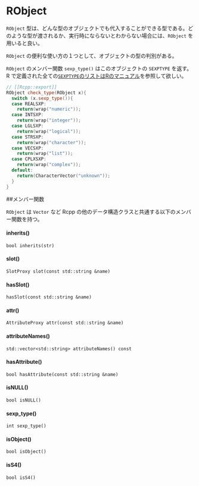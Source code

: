 # RObject

`RObject` 型は、どんな型のオブジェクトでも代入することができる型である。どのような型が渡されるか、実行時にならないとわからない場合には、`RObject` を用いると良い。

`RObject` の便利な使い方の１つとして、オブジェクトの型の判別がある。

`RObject` のメンバー関数 `sexp_type()` はこのオブジェクトの `SEXPTYPE` を返す。R で定義された全ての[`SEXPTYPE`のリストはRのマニュアル](https://cran.r-project.org/doc/manuals/r-release/R-ints.html#SEXPTYPEs)を参照して欲しい。

```cpp
// [[Rcpp::export]]
RObject check_type(RObject x){
  switch (x.sexp_type()){
  case REALSXP:
    return(wrap("numeric"));
  case INTSXP:
    return(wrap("integer"));
  case LGLSXP:
    return(wrap("logical"));
  case STRSXP:
    return(wrap("character"));
  case VECSXP:
    return(wrap("list"));
  case CPLXSXP:
    return(wrap("complex"));
  default:
    return(CharacterVector("unknown"));
  } 
}
```



##メンバー関数

`RObject` は `Vector` など Rcpp の他のデータ構造クラスと共通する以下のメンバー関数を持つ。

#### inherits()
```
bool inherits(str)
```
#### slot()

```
SlotProxy slot(const std::string &name)
```

#### hasSlot()

```
hasSlot(const std::string &name)
```

#### attr()

```
AttributeProxy attr(const std::string &name)
```

#### attributeNames()
```
std::vector<std::string> attributeNames() const
```

#### hasAttribute()
```
bool hasAttribute(const std::string &name)
```

#### isNULL()
```
bool isNULL()
```

#### sexp_type()

```
int sexp_type()
```

#### isObject()

```
bool isObject() 
```
#### isS4()

```
bool isS4() 
```
